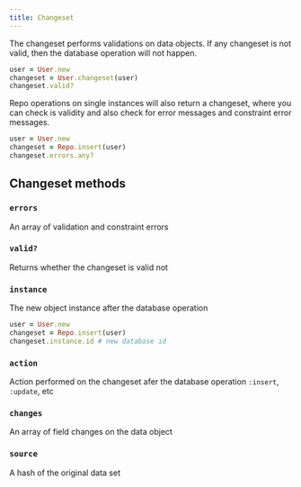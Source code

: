 ```yaml
---
title: Changeset
---
```


The changeset performs validations on data objects.  If any changeset is not valid, then the database operation will not happen.

```ruby
user = User.new
changeset = User.changeset(user)
changeset.valid?
```

Repo operations on single instances will also return a changeset, where you can check is validity and also check for error messages and constraint error messages.

```ruby
user = User.new
changeset = Repo.insert(user)
changeset.errors.any?
```

## Changeset methods

### `errors`

An array of validation and constraint errors

### `valid?`

Returns whether the changeset is valid not

### `instance`

The new object instance after the database operation

```ruby
user = User.new
changeset = Repo.insert(user)
changeset.instance.id # new database id
```

### `action`

Action performed on the changeset afer the database operation `:insert`, `:update`, etc

### `changes`

An array of field changes on the data object

### `source`

A hash of the original data set
